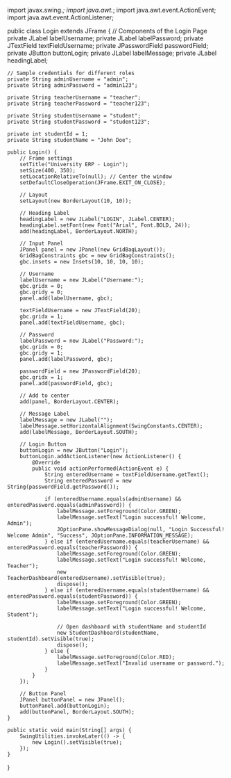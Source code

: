 import javax.swing.*;
import java.awt.*;
import java.awt.event.ActionEvent;
import java.awt.event.ActionListener;

public class Login extends JFrame {
    // Components of the Login Page
    private JLabel labelUsername;
    private JLabel labelPassword;
    private JTextField textFieldUsername;
    private JPasswordField passwordField;
    private JButton buttonLogin;
    private JLabel labelMessage;
    private JLabel headingLabel;

    // Sample credentials for different roles
    private String adminUsername = "admin";
    private String adminPassword = "admin123";

    private String teacherUsername = "teacher";
    private String teacherPassword = "teacher123";

    private String studentUsername = "student";
    private String studentPassword = "student123";

    private int studentId = 1;
    private String studentName = "John Doe"; 

    public Login() {
        // Frame settings
        setTitle("University ERP - Login");
        setSize(400, 350);
        setLocationRelativeTo(null); // Center the window
        setDefaultCloseOperation(JFrame.EXIT_ON_CLOSE);

        // Layout
        setLayout(new BorderLayout(10, 10));

        // Heading Label
        headingLabel = new JLabel("LOGIN", JLabel.CENTER);
        headingLabel.setFont(new Font("Arial", Font.BOLD, 24));
        add(headingLabel, BorderLayout.NORTH);

        // Input Panel
        JPanel panel = new JPanel(new GridBagLayout());
        GridBagConstraints gbc = new GridBagConstraints();
        gbc.insets = new Insets(10, 10, 10, 10);

        // Username
        labelUsername = new JLabel("Username:");
        gbc.gridx = 0;
        gbc.gridy = 0;
        panel.add(labelUsername, gbc);

        textFieldUsername = new JTextField(20);
        gbc.gridx = 1;
        panel.add(textFieldUsername, gbc);

        // Password
        labelPassword = new JLabel("Password:");
        gbc.gridx = 0;
        gbc.gridy = 1;
        panel.add(labelPassword, gbc);

        passwordField = new JPasswordField(20);
        gbc.gridx = 1;
        panel.add(passwordField, gbc);

        // Add to center
        add(panel, BorderLayout.CENTER);

        // Message Label
        labelMessage = new JLabel("");
        labelMessage.setHorizontalAlignment(SwingConstants.CENTER);
        add(labelMessage, BorderLayout.SOUTH);

        // Login Button
        buttonLogin = new JButton("Login");
        buttonLogin.addActionListener(new ActionListener() {
            @Override
            public void actionPerformed(ActionEvent e) {
                String enteredUsername = textFieldUsername.getText();
                String enteredPassword = new String(passwordField.getPassword());

                if (enteredUsername.equals(adminUsername) && enteredPassword.equals(adminPassword)) {
                    labelMessage.setForeground(Color.GREEN);
                    labelMessage.setText("Login successful! Welcome, Admin");
                    JOptionPane.showMessageDialog(null, "Login Successful! Welcome Admin", "Success", JOptionPane.INFORMATION_MESSAGE);
                } else if (enteredUsername.equals(teacherUsername) && enteredPassword.equals(teacherPassword)) {
                    labelMessage.setForeground(Color.GREEN);
                    labelMessage.setText("Login successful! Welcome, Teacher");
                    new TeacherDashboard(enteredUsername).setVisible(true);
                    dispose();
                } else if (enteredUsername.equals(studentUsername) && enteredPassword.equals(studentPassword)) {
                    labelMessage.setForeground(Color.GREEN);
                    labelMessage.setText("Login successful! Welcome, Student");
                    
                    // Open dashboard with studentName and studentId
                    new StudentDashboard(studentName, studentId).setVisible(true);
                    dispose();
                } else {
                    labelMessage.setForeground(Color.RED);
                    labelMessage.setText("Invalid username or password.");
                }
            }
        });

        // Button Panel
        JPanel buttonPanel = new JPanel();
        buttonPanel.add(buttonLogin);
        add(buttonPanel, BorderLayout.SOUTH);
    }

    public static void main(String[] args) {
        SwingUtilities.invokeLater(() -> {
            new Login().setVisible(true);
        });
    }
}
